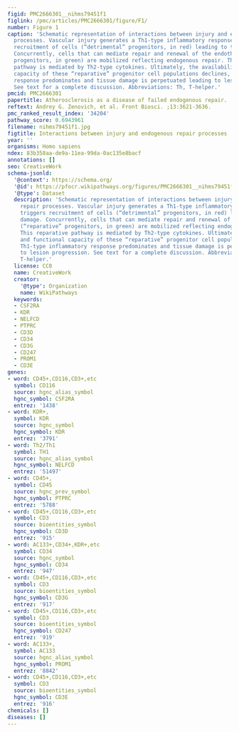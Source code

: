 ```yaml
---
figid: PMC2666301__nihms79451f1
figlink: /pmc/articles/PMC2666301/figure/F1/
number: Figure 1
caption: 'Schematic representation of interactions between injury and endogenous repair
  processes. Vascular injury generates a Th1-type inflammatory response that triggers
  recruitment of cells (“detrimental” progenitors, in red) leading to tissue damage.
  Concurrently, cells that can mediate repair and renewal of the endothelium (“reparative”
  progenitors, in green) are mobilized reflecting endogenous repair. This reparative
  pathway is mediated by Th2-type cytokines. Ultimately, the availability and functional
  capacity of these “reparative” progenitor cell populations declines, Th1-type inflammatory
  response predominates and tissue damage is perpetuated leading to lesion progression.
  See text for a complete discussion. Abbreviations: Th, T-helper.'
pmcid: PMC2666301
papertitle: Atherosclerosis as a disease of failed endogenous repair.
reftext: Andrey G. Zenovich, et al. Front Biosci. ;13:3621-3636.
pmc_ranked_result_index: '34204'
pathway_score: 0.6943961
filename: nihms79451f1.jpg
figtitle: Interactions between injury and endogenous repair processes
year: ''
organisms: Homo sapiens
ndex: 83b358aa-de9a-11ea-99da-0ac135e8bacf
annotations: []
seo: CreativeWork
schema-jsonld:
  '@context': https://schema.org/
  '@id': https://pfocr.wikipathways.org/figures/PMC2666301__nihms79451f1.html
  '@type': Dataset
  description: 'Schematic representation of interactions between injury and endogenous
    repair processes. Vascular injury generates a Th1-type inflammatory response that
    triggers recruitment of cells (“detrimental” progenitors, in red) leading to tissue
    damage. Concurrently, cells that can mediate repair and renewal of the endothelium
    (“reparative” progenitors, in green) are mobilized reflecting endogenous repair.
    This reparative pathway is mediated by Th2-type cytokines. Ultimately, the availability
    and functional capacity of these “reparative” progenitor cell populations declines,
    Th1-type inflammatory response predominates and tissue damage is perpetuated leading
    to lesion progression. See text for a complete discussion. Abbreviations: Th,
    T-helper.'
  license: CC0
  name: CreativeWork
  creator:
    '@type': Organization
    name: WikiPathways
  keywords:
  - CSF2RA
  - KDR
  - NELFCD
  - PTPRC
  - CD3D
  - CD34
  - CD3G
  - CD247
  - PROM1
  - CD3E
genes:
- word: CD45+,CD116,CD3+,etc
  symbol: CD116
  source: hgnc_alias_symbol
  hgnc_symbol: CSF2RA
  entrez: '1438'
- word: KDR+,
  symbol: KDR
  source: hgnc_symbol
  hgnc_symbol: KDR
  entrez: '3791'
- word: Th2/Th1
  symbol: TH1
  source: hgnc_alias_symbol
  hgnc_symbol: NELFCD
  entrez: '51497'
- word: CD45+,
  symbol: CD45
  source: hgnc_prev_symbol
  hgnc_symbol: PTPRC
  entrez: '5788'
- word: CD45+,CD116,CD3+,etc
  symbol: CD3
  source: bioentities_symbol
  hgnc_symbol: CD3D
  entrez: '915'
- word: AC133+,CD34+,KDR+,etc
  symbol: CD34
  source: hgnc_symbol
  hgnc_symbol: CD34
  entrez: '947'
- word: CD45+,CD116,CD3+,etc
  symbol: CD3
  source: bioentities_symbol
  hgnc_symbol: CD3G
  entrez: '917'
- word: CD45+,CD116,CD3+,etc
  symbol: CD3
  source: bioentities_symbol
  hgnc_symbol: CD247
  entrez: '919'
- word: AC133+,
  symbol: AC133
  source: hgnc_alias_symbol
  hgnc_symbol: PROM1
  entrez: '8842'
- word: CD45+,CD116,CD3+,etc
  symbol: CD3
  source: bioentities_symbol
  hgnc_symbol: CD3E
  entrez: '916'
chemicals: []
diseases: []
---
```

